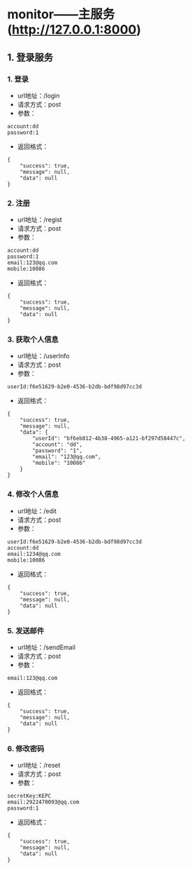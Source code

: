 # monitor——主服务(http://127.0.0.1:8000)
## 1. 登录服务
### 1. 登录
* url地址：/login
* 请求方式：post
* 参数：
```$xslt
account:dd
password:1
```  
* 返回格式：
```$xslt
{
    "success": true,
    "message": null,
    "data": null
}
```

### 2. 注册
* url地址：/regist
* 请求方式：post
* 参数：
```$xslt
account:dd
password:1
email:123@qq.com
mobile:10086
```
* 返回格式：
```$xslt
{
    "success": true,
    "message": null,
    "data": null
}
```

### 3. 获取个人信息
* url地址：/userInfo
* 请求方式：post
* 参数：
```$xslt
userId:f6e51629-b2e0-4536-b2db-bdf98d97cc3d
```
* 返回格式：
```$xslt
{
    "success": true,
	"message": null,
	"data": {
		"userId": "bf6eb812-4b38-4965-a121-bf297d58447c",
		"account": "dd",
		"password": "1",
		"email": "123@qq.com",
		"mobile": "10086"
	}
}
```

### 4. 修改个人信息
* url地址：/edit
* 请求方式：post
* 参数：
```$xslt
userId:f6e51629-b2e0-4536-b2db-bdf98d97cc3d
account:dd
email:1234@qq.com
mobile:10086
```
* 返回格式：
```$xslt
{
    "success": true,
    "message": null,
    "data": null
}
```

### 5. 发送邮件
* url地址：/sendEmail
* 请求方式：post
* 参数：
```$xslt
email:123@qq.com
```
* 返回格式：
```$xslt
{
    "success": true,
    "message": null,
    "data": null
}
```

### 6. 修改密码
* url地址：/reset
* 请求方式：post
* 参数：
```$xslt
secretKey:KEPC
email:2922470093@qq.com
password:1
```
* 返回格式：
```$xslt
{
    "success": true,
    "message": null,
    "data": null
}
```
